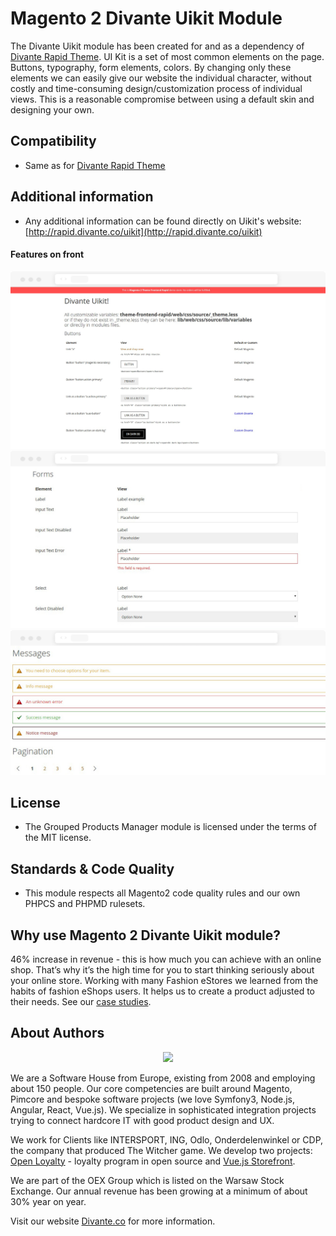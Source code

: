 # Magento 2 Divante Uikit Module

The Divante Uikit module has been created for and as a dependency of [Divante Rapid Theme](https://github.com/DivanteLtd/magento2-rapid-theme).
UI Kit is a set of most common elements on the page. Buttons, typography, form elements, colors. By changing only these elements we can easily give our website the individual character, without costly and time-consuming design/customization process of individual views. This is a reasonable compromise between using a default skin and designing your own.

## Compatibility
* Same as for [Divante Rapid Theme](https://github.com/DivanteLtd/magento2-rapid-theme)
 
## Additional information
* Any additional information can be found directly on Uikit's website: [http://rapid.divante.co/uikit](http://rapid.divante.co/uikit)

#### Features on front

 ![front](README_MEDIA/new_ui_kit.png)
 ![front](README_MEDIA/new_ui_kit_3.png)
 ![front](README_MEDIA/new_ui_kit_2.png)
    
## License
* The Grouped Products Manager module is licensed under the terms of the MIT license.
    
## Standards & Code Quality
* This module respects all Magento2 code quality rules and our own PHPCS and PHPMD rulesets.

## Why use Magento 2 Divante Uikit module?
46% increase in revenue - this is how much you can achieve with an online shop. That’s why it’s the high time for you to start thinking seriously about your online store. Working with many Fashion eStores we learned from the habits of fashion eShops users. It helps us to create a product adjusted to their needs. See our [case studies](https://divante.co/case-studies/ "case studies"). 

## About Authors
<p align="center">
    <a href="https://divante.co/">
        <img height="100" src="http://divante.co/static/img/logo.svg">
    </a>
</p>

We are a Software House from Europe, existing from 2008 and employing about 150 people. Our core competencies are built around Magento, Pimcore and bespoke software projects (we love Symfony3, Node.js, Angular, React, Vue.js). We specialize in sophisticated integration projects trying to connect hardcore IT with good product design and UX.

We work for Clients like INTERSPORT, ING, Odlo, Onderdelenwinkel or CDP, the company that produced The Witcher game. We develop two projects: [Open Loyalty](http://www.openloyalty.io/ "Open Loyalty") - loyalty program in open source and [Vue.js Storefront](https://github.com/DivanteLtd/vue-storefront "Vue.js Storefront").

We are part of the OEX Group which is listed on the Warsaw Stock Exchange. Our annual revenue has been growing at a minimum of about 30% year on year.

Visit our website [Divante.co](https://divante.co/ "Divante.co") for more information.
